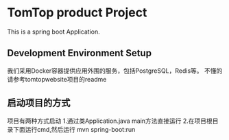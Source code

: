 
TomTop product Project
======================

This is a spring boot Application.


Development Environment Setup
------------------------------

我们采用Docker容器提供应用外围的服务，包括PostgreSQL，Redis等。
不懂的请参考tomtopwebsite项目的readme


启动项目的方式
------------------------------
项目有两种方式启动
1.通过类Application.java main方法直接运行
2.在项目根目录下面运行cmd,然后运行 mvn spring-boot:run


